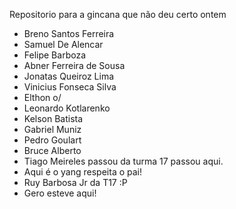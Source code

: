 Repositorio para a gincana que não deu certo ontem

- Breno Santos Ferreira
- Samuel De Alencar
- Felipe Barboza
- Abner Ferreira de Sousa
- Jonatas Queiroz Lima
- Vinicius Fonseca Silva
- Elthon o/
- Leonardo Kotlarenko
- Kelson Batista
- Gabriel Muniz
- Pedro Goulart
- Bruce Alberto
- Tiago Meireles passou da turma 17 passou aqui.
- Aqui é o yang respeita o pai!
- Ruy Barbosa Jr da T17 :P
- Gero esteve aqui!
